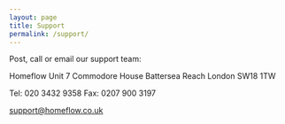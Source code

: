 ```yaml
---
layout: page
title: Support
permalink: /support/
---
```


Post, call or email our support team:

Homeflow
Unit 7
Commodore House
Battersea Reach
London
SW18 1TW

Tel: 020 3432 9358
Fax: 0207 900 3197

support@homeflow.co.uk